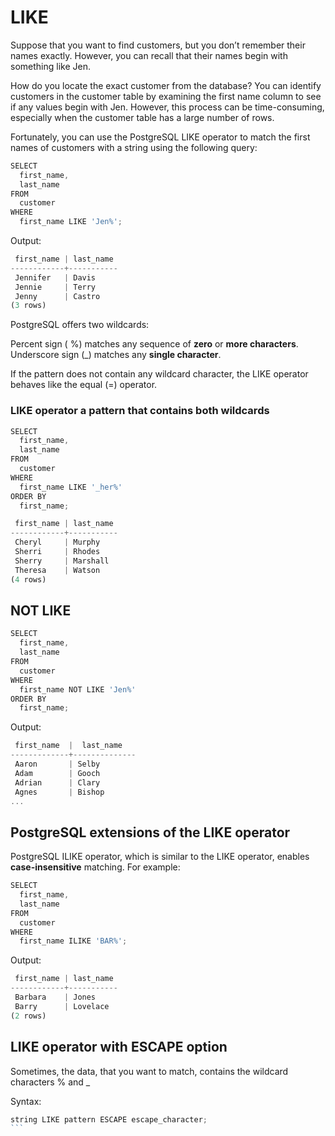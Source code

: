 # LIKE

Suppose that you want to find customers, but you don’t remember their names exactly. However, you can recall that their names begin with something like Jen.

How do you locate the exact customer from the database? You can identify customers in the  customer table by examining the first name column to see if any values begin with Jen. However, this process can be time-consuming, especially when the customer table has a large number of rows.

Fortunately, you can use the PostgreSQL LIKE operator to match the first names of customers with a string using the following query:

```javascript
SELECT 
  first_name, 
  last_name 
FROM 
  customer 
WHERE 
  first_name LIKE 'Jen%';
```

Output:
```javascript
 first_name | last_name
------------+-----------
 Jennifer   | Davis
 Jennie     | Terry
 Jenny      | Castro
(3 rows)
```

PostgreSQL offers two wildcards:

Percent sign ( %) matches any sequence of **zero** or **more characters**.
Underscore sign (_)  matches any **single character**.

If the pattern does not contain any wildcard character, the LIKE operator behaves like the equal (=) operator.

### LIKE operator a pattern that contains both wildcards

```javascript
SELECT 
  first_name, 
  last_name 
FROM 
  customer 
WHERE 
  first_name LIKE '_her%' 
ORDER BY 
  first_name;
```

```javascript
 first_name | last_name
------------+-----------
 Cheryl     | Murphy
 Sherri     | Rhodes
 Sherry     | Marshall
 Theresa    | Watson
(4 rows)
```

## NOT LIKE

```javascript
SELECT 
  first_name, 
  last_name 
FROM 
  customer 
WHERE 
  first_name NOT LIKE 'Jen%' 
ORDER BY 
  first_name;
```

Output: 

```javascript
 first_name  |  last_name
-------------+--------------
 Aaron       | Selby
 Adam        | Gooch
 Adrian      | Clary
 Agnes       | Bishop
...
```

## PostgreSQL extensions of the LIKE operator

PostgreSQL ILIKE operator, which is similar to the LIKE operator, enables **case-insensitive** matching. For example:

```javascript
SELECT 
  first_name, 
  last_name 
FROM 
  customer 
WHERE 
  first_name ILIKE 'BAR%';
```

Output:

```javascript
 first_name | last_name
------------+-----------
 Barbara    | Jones
 Barry      | Lovelace
(2 rows)
```

## LIKE operator with ESCAPE option

Sometimes, the data, that you want to match, contains the wildcard characters % and _

Syntax:
````javascript
string LIKE pattern ESCAPE escape_character;
```
